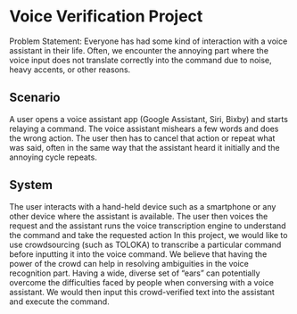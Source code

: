 # Voice Verification Project

Problem Statement: Everyone has had some kind of interaction with a voice assistant in their life. Often, we encounter the annoying part where the voice input does not translate correctly into the command due to noise, heavy accents, or other reasons.

## Scenario

 A user opens a voice assistant app (Google Assistant, Siri, Bixby) and starts relaying a command. The voice assistant mishears a few words and does the wrong action. The user then has to cancel that action or repeat what was said, often in the same way that the assistant heard it initially and the annoying cycle repeats.

## System

 The user interacts with a hand-held device such as a smartphone or any other device where the assistant is available. The user then voices the request and the assistant runs the voice transcription engine to understand the command and take the requested action
In this project, we would like to use crowdsourcing (such as TOLOKA) to transcribe a particular command before inputting it into the voice command. We believe that having the power of the crowd can help in resolving ambiguities in the voice recognition part. Having a wide, diverse set of “ears” can potentially overcome the difficulties faced by people when conversing with a voice assistant. We would then input this crowd-verified text into the assistant and execute the command.

